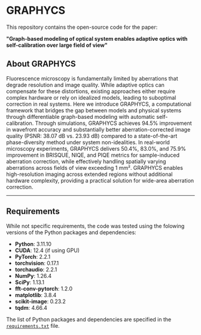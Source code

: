 # GRAPHYCS

This repository contains the open-source code for the paper:

**"Graph-based modeling of optical system enables adaptive optics with self-calibration over large field of view"**


## About GRAPHYCS

Fluorescence microscopy is fundamentally limited by aberrations that degrade resolution and image quality. While adaptive optics can compensate for these distortions, existing approaches either require complex hardware or rely on idealized models, leading to suboptimal correction in real systems. Here we introduce GRAPHYCS, a computational framework that bridges the gap between models and physical systems through differentiable graph-based modeling with automatic self-calibration. Through simulations, GRAPHYCS achieves 94.5% improvement in wavefront accuracy and substantially better aberration-corrected image quality (PSNR: 38.07 dB vs. 23.93 dB) compared to a state-of-the-art phase-diversity method under system non-idealities. In real-world microscopy experiments, GRAPHYCS delivers 50.4%, 83.0%, and 75.9% improvement in BRISQUE, NIQE, and PIQE metrics for sample-induced aberration correction, while effectively handling spatially varying aberrations across fields of view exceeding 1 mm². GRAPHYCS enables high-resolution imaging across extended regions without additional hardware complexity, providing a practical solution for wide-area aberration correction.

---


## Requirements

While not specific requirements, the code was tested using the folowing versions of the Python packages and dependencies:

- **Python**: 3.11.10  
- **CUDA**: 12.4 (if using GPU)
- **PyTorch**: 2.2.1
- **torchvision**: 0.17.1
- **torchaudio**: 2.2.1
- **NumPy**: 1.26.4
- **SciPy**: 1.13.1
- **fft-conv-pytorch**: 1.2.0
- **matplotlib**: 3.8.4
- **scikit-image**: 0.23.2
- **tqdm**: 4.66.4

The list of Python packages and dependencies are specified in the [`requirements.txt`](requirements.txt) file.
